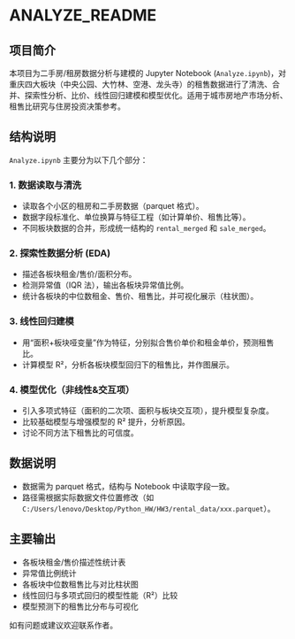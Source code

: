 # ANALYZE_README

## 项目简介

本项目为二手房/租房数据分析与建模的 Jupyter Notebook (`Analyze.ipynb`)，对重庆四大板块（中央公园、大竹林、空港、龙头寺）的租售数据进行了清洗、合并、探索性分析、比价、线性回归建模和模型优化。适用于城市房地产市场分析、租售比研究与住房投资决策参考。

## 结构说明

`Analyze.ipynb` 主要分为以下几个部分：

### 1. 数据读取与清洗
- 读取各个小区的租房和二手房数据（parquet 格式）。
- 数据字段标准化、单位换算与特征工程（如计算单价、租售比等）。
- 不同板块数据的合并，形成统一结构的 `rental_merged` 和 `sale_merged`。

### 2. 探索性数据分析 (EDA)
- 描述各板块租金/售价/面积分布。
- 检测异常值（IQR 法），输出各板块异常值比例。
- 统计各板块的中位数租金、售价、租售比，并可视化展示（柱状图）。

### 3. 线性回归建模
- 用“面积+板块哑变量”作为特征，分别拟合售价单价和租金单价，预测租售比。
- 计算模型 R²，分析各板块模型回归下的租售比，并作图展示。

### 4. 模型优化（非线性&交互项）
- 引入多项式特征（面积的二次项、面积与板块交互项），提升模型复杂度。
- 比较基础模型与增强模型的 R² 提升，分析原因。
- 讨论不同方法下租售比的可信度。


## 数据说明

- 数据需为 parquet 格式，结构与 Notebook 中读取字段一致。
- 路径需根据实际数据文件位置修改（如 `C:/Users/lenovo/Desktop/Python_HW/HW3/rental_data/xxx.parquet`）。

## 主要输出

- 各板块租金/售价描述性统计表
- 异常值比例统计
- 各板块中位数租售比与对比柱状图
- 线性回归与多项式回归的模型性能（R²）比较
- 模型预测下的租售比分布与可视化



如有问题或建议欢迎联系作者。
